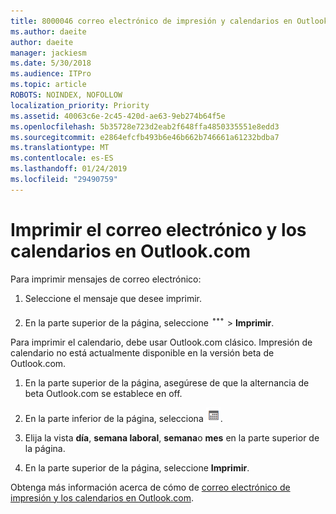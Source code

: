 ```yaml
---
title: 8000046 correo electrónico de impresión y calendarios en Outlook.com
ms.author: daeite
author: daeite
manager: jackiesm
ms.date: 5/30/2018
ms.audience: ITPro
ms.topic: article
ROBOTS: NOINDEX, NOFOLLOW
localization_priority: Priority
ms.assetid: 40063c6e-2c45-420d-ae63-9eb274b64f5e
ms.openlocfilehash: 5b35728e723d2eab2f648ffa4850335551e8edd3
ms.sourcegitcommit: e2864efcfb493b6e46b662b746661a61232bdba7
ms.translationtype: MT
ms.contentlocale: es-ES
ms.lasthandoff: 01/24/2019
ms.locfileid: "29490759"
---
```

# <a name="print-email-and-calendars-in-outlookcom"></a>Imprimir el correo electrónico y los calendarios en Outlook.com

Para imprimir mensajes de correo electrónico:
  
1. Seleccione el mensaje que desee imprimir.
    
2. En la parte superior de la página, seleccione ![más acciones](media/64993e8a-4a62-43b1-aa05-90f5ad4cba54.png) \> **Imprimir**. 
    
Para imprimir el calendario, debe usar Outlook.com clásico. Impresión de calendario no está actualmente disponible en la versión beta de Outlook.com.
  
1. En la parte superior de la página, asegúrese de que la alternancia de beta Outlook.com se establece en off.
    
2. En la parte inferior de la página, selecciona  ![Calendario](media/9e1a821a-c32e-4851-a866-342a39ffdca0.png).
    
3. Elija la vista **día**, **semana laboral**, **semana**o **mes** en la parte superior de la página. 
    
4. En la parte superior de la página, seleccione **Imprimir**. 
    
Obtenga más información acerca de cómo de [correo electrónico de impresión y los calendarios en Outlook.com](https://go.microsoft.com/fwlink/p/?linkid=2001208&amp;clcid=0x409).
  

